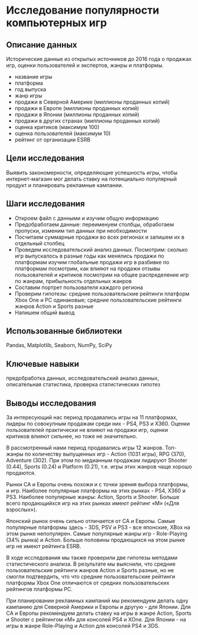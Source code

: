 # Исследование популярности компьютерных игр

## Описание данных

Исторические данные из открытых источников до 2016 года о продажах игр, оценки пользователей и экспертов, жанры и платформы.

- название игры
- платформа
- год выпуска
- жанр игры
- продажи в Северной Америке (миллионы проданных копий)
- продажи в Европе (миллионы проданных копий)
- продажи в Японии (миллионы проданных копий)
- продажи в других странах (миллионы проданных копий)
- оценка критиков (максимум 100)
- оценка пользователей (максимум 10)
- рейтинг от организации ESRB


## Цели исследования
Выявить закономерности, определяющие успешность игры, чтобы интернет-магазин мог делать ставку на потенциально популярный продукт и планировать рекламные кампании. 


## Шаги исследования
- Откроем файл с данными и изучим общую информацию
- Предобработаем данные: переименуем столбцы, обработаем пропуски, изменим тип данных при необходимости
- Посчитаем суммарные продажи во всех регионах и запишем их в отдельный столбец
- Проведем исследовательский анализ данных. Посмотрим: сколько игр выпускалось в разные годы как менялись продажи по платформам изучим глобальные продажи игр в разбивке по платформам посмотрим, как влияют на продажи отзывы пользователей и критиков посмотрим на общее распределение игр по жанрам, прибыльность отдельных жанров
- Составим портрет пользователя каждого региона
- Проверим гипотезы: средние пользовательские рейтинги платформ Xbox One и PC одинаковые; средние пользовательские рейтинги жанров Action и Sports разные
- Напишем общий вывод

## Использованные библиотеки

Pandas, Matplotlib, Seaborn, NumPy, SciPy

## Ключевые навыки

предобработка данных, исследовательский анализ данных, описательная статистика, проверка статистических гипотез


## Выводы исследования

За интересующий нас период продавались игры на 11 платформах, лидеры по совокупным продажам среди них - PS4, PS3 и X360. Оценки пользователей практически не влияют на продажи игр, оценки критиков влияют сильнее, но тоже не значительно.

В рассмотренный нами период продавались игры 12 жанров. Топ-жанры по количеству выпущенных игр - Action (1031 игры), RPG (370), Adventure (302). При этом по медианным продажам лидируют Shooter (0.44), Sports (0.24) и Platform (0.21), т.е. игры этих жанров чаще хорошо продаются.

Рынки СА и Европы очень похожи и с точки зрения выбора платформы, и игр. Наиболее популярные платформы на этих рынках - PS4, X360 и PS3. Наиболее популярные жанры: Action, Sports и Shooter. Больше всего продающийхся игр на этих рынках имеют рейтинг «М» («Для взрослых»).

Японский рынок очень сильно отличается от СА и Европы. Самые популярные платформы здесь - 3DS, PSV и PS3 - все японские, XBox на этом рынке непопулярен. Самые популярные жанры игр - Role-Playing (34% рынка) и Action. Больше половины продающихся на этом рынке игр не имеют рейтинга ESRB.

В ходе исследования мы также проверили две гипотезы методами статистического анализа. В результате мы выяснили, что средние пользовательские рейтинги жанров Action и Sports разные, но не смогли подтвердить, что что средние пользовательские рейтинги платформы Xbox One отличаются от средних пользовательских рейтингов платформы PC.

При планировании рекламных кампаний мы рекомендуем делать одну кампанию для Северной Америки и Европы и другую - для Японии. Для СА и Европы рекомендуем делать ставку на игры в жанре Action, Sports и Shooter с рейтингом «М» для консолей PS4 и XOne. Для Японии - на игры в жанре Role-Playing и Action для консолей PS4 и 3DS.
